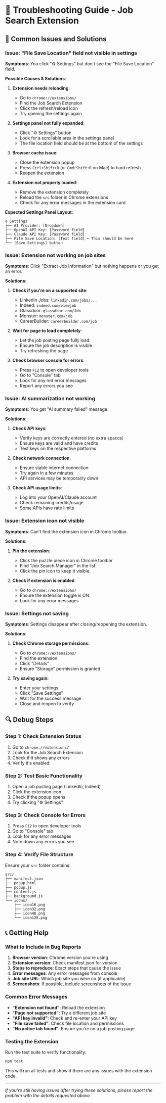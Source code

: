 # 🔧 Troubleshooting Guide - Job Search Extension

## 🚨 Common Issues and Solutions

### Issue: "File Save Location" field not visible in settings

**Symptoms**: You click "⚙️ Settings" but don't see the "File Save Location" field.

**Possible Causes & Solutions**:

1. **Extension needs reloading**:
   - Go to `chrome://extensions/`
   - Find the Job Search Extension
   - Click the refresh/reload icon
   - Try opening the settings again

2. **Settings panel not fully expanded**:
   - Click "⚙️ Settings" button
   - Look for a scrollable area in the settings panel
   - The file location field should be at the bottom of the settings

3. **Browser cache issue**:
   - Close the extension popup
   - Press `Ctrl+Shift+R` (or `Cmd+Shift+R` on Mac) to hard refresh
   - Reopen the extension

4. **Extension not properly loaded**:
   - Remove the extension completely
   - Reload the `src` folder in Chrome extensions
   - Check for any error messages in the extension card

**Expected Settings Panel Layout**:
```
⚙️ Settings
├── AI Provider: [Dropdown]
├── OpenAI API Key: [Password field]
├── Claude API Key: [Password field]
├── File Save Location: [Text field] ← This should be here
└── [Save Settings] button
```

### Issue: Extension not working on job sites

**Symptoms**: Click "Extract Job Information" but nothing happens or you get an error.

**Solutions**:
1. **Check if you're on a supported site**:
   - LinkedIn Jobs: `linkedin.com/jobs/...`
   - Indeed: `indeed.com/viewjob`
   - Glassdoor: `glassdoor.com/Job`
   - Monster: `monster.com/job`
   - CareerBuilder: `careerbuilder.com/job`

2. **Wait for page to load completely**:
   - Let the job posting page fully load
   - Ensure the job description is visible
   - Try refreshing the page

3. **Check browser console for errors**:
   - Press `F12` to open developer tools
   - Go to "Console" tab
   - Look for any red error messages
   - Report any errors you see

### Issue: AI summarization not working

**Symptoms**: You get "AI summary failed" message.

**Solutions**:
1. **Check API keys**:
   - Verify keys are correctly entered (no extra spaces)
   - Ensure keys are valid and have credits
   - Test keys on the respective platforms

2. **Check network connection**:
   - Ensure stable internet connection
   - Try again in a few minutes
   - API services may be temporarily down

3. **Check API usage limits**:
   - Log into your OpenAI/Claude account
   - Check remaining credits/usage
   - Some APIs have rate limits

### Issue: Extension icon not visible

**Symptoms**: Can't find the extension icon in Chrome toolbar.

**Solutions**:
1. **Pin the extension**:
   - Click the puzzle piece icon in Chrome toolbar
   - Find "Job Search Manager" in the list
   - Click the pin icon to keep it visible

2. **Check if extension is enabled**:
   - Go to `chrome://extensions/`
   - Ensure the extension toggle is ON
   - Look for any error messages

### Issue: Settings not saving

**Symptoms**: Settings disappear after closing/reopening the extension.

**Solutions**:
1. **Check Chrome storage permissions**:
   - Go to `chrome://extensions/`
   - Find the extension
   - Click "Details"
   - Ensure "Storage" permission is granted

2. **Try saving again**:
   - Enter your settings
   - Click "Save Settings"
   - Wait for the success message
   - Close and reopen to verify

## 🔍 Debug Steps

### Step 1: Check Extension Status
1. Go to `chrome://extensions/`
2. Look for the Job Search Extension
3. Check if it shows any errors
4. Verify it's enabled

### Step 2: Test Basic Functionality
1. Open a job posting page (LinkedIn, Indeed)
2. Click the extension icon
3. Check if the popup opens
4. Try clicking "⚙️ Settings"

### Step 3: Check Console for Errors
1. Press `F12` to open developer tools
2. Go to "Console" tab
3. Look for any error messages
4. Note down any errors you see

### Step 4: Verify File Structure
Ensure your `src` folder contains:
```
src/
├── manifest.json
├── popup.html
├── popup.js
├── content.js
├── background.js
└── icons/
    ├── icon16.png
    ├── icon32.png
    ├── icon48.png
    └── icon128.png
```

## 📞 Getting Help

### What to Include in Bug Reports
1. **Browser version**: Chrome version you're using
2. **Extension version**: Check manifest.json for version
3. **Steps to reproduce**: Exact steps that cause the issue
4. **Error messages**: Any error messages from console
5. **Job site URL**: Which job site you were on (if applicable)
6. **Screenshots**: If possible, include screenshots of the issue

### Common Error Messages
- **"Extension not found"**: Reload the extension
- **"Page not supported"**: Try a different job site
- **"API key invalid"**: Check and re-enter your API key
- **"File save failed"**: Check file location and permissions
- **"No active tab found"**: Ensure you're on a job posting page

### Testing the Extension
Run the test suite to verify functionality:
```bash
npm test
```

This will run all tests and show if there are any issues with the extension code.

---

*If you're still having issues after trying these solutions, please report the problem with the details requested above.* 